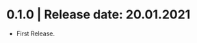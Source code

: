 0.1.0	|	Release date: **20.01.2021**
============================================
* First Release.



